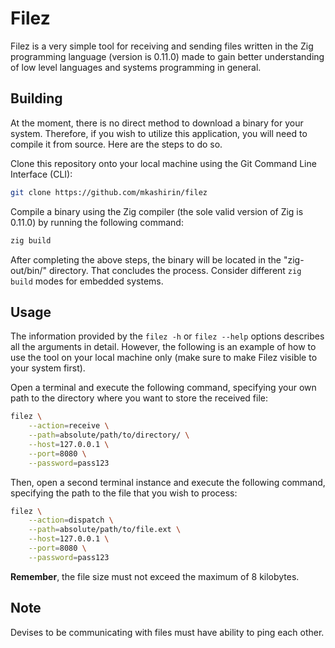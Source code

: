 # Filez

Filez is a very simple tool for receiving and sending files written in the Zig 
programming language (version is 0.11.0) made to gain better understanding 
of low level languages and systems programming in general.

## Building

At the moment, there is no direct method to download a binary for your system. 
Therefore, if you wish to utilize this application, you will need to compile it 
from source. Here are the steps to do so.

Clone this repository onto your local machine using the Git Command Line 
Interface (CLI):
```bash
git clone https://github.com/mkashirin/filez
```

Compile a binary using the Zig compiler (the sole valid version of Zig 
is 0.11.0) by running the following command:
```bash
zig build
```

After completing the above steps, the binary will be located in the 
"zig-out/bin/" directory. That concludes the process. Consider different 
`zig build` modes for embedded systems.

## Usage

The information provided by the `filez -h` or `filez --help` options describes 
all the arguments in detail. However, the following is an example of how to use 
the tool on your local machine only (make sure to make Filez visible to your 
system first).

Open a terminal and execute the following command, specifying your own path to 
the directory where you want to store the received file:

```bash
filez \
    --action=receive \
    --path=absolute/path/to/directory/ \
    --host=127.0.0.1 \
    --port=8080 \
    --password=pass123
```

Then, open a second terminal instance and execute the following command, 
specifying the path to the file that you wish to process:

```bash
filez \
    --action=dispatch \
    --path=absolute/path/to/file.ext \
    --host=127.0.0.1 \
    --port=8080 \
    --password=pass123
```

**Remember**, the file size must not exceed the maximum of 8 kilobytes.

## Note

Devises to be communicating with files must have ability to ping each other.
